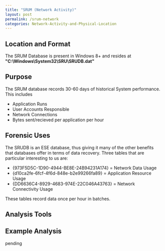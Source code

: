 ```yaml
---
title: "SRUM (Network Activity)"
layout: post
permalink: /srum-network
categories: Network-Activity-and-Physical-Location
---
```

## Location and Format

The SRUM Database is present in Windows 8+ and resides at **"C:\Windows\System32\SRU\SRUDB.dat"**

## Purpose

The SRUM database records 30-60 days of historical System performance. This includes 

- Application Runs
- User Accounts Responsible
- Network Connections
- Bytes sent/recieved per application per hour

## Forensic Uses

The SRUDB is an ESE database, thus giving it many of the other benefits that databases offer in terms of data recovery. Three tables that are particular interesting to us are:

- {973F5D5C-1D90-4944-BE8E-24B94231A174} = Network Data Usage
- {d10ca2fe-6fcf-4f6d-848e-b2e99266fa89} = Application Resource Usage
- {DD6636C4-8929-4683-974E-22C046A43763} = Network Connectivity Usage

These tables record data once per hour in batches.

## Analysis Tools 



## Example Analysis

pending